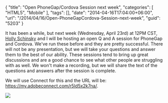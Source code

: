 {
	"title": "Open PhoneGap/Cordova Session next week",
	"categories": [
		"HTML5",
		"Mobile"
	],
	"tags": [],
	"date": "2014-04-16T17:04:00+06:00",
	"url": "/2014/04/16/Open-PhoneGapCordova-Session-next-week",
	"guid": "5203"
}

<p>
It has been a while, but next week (Wednesday, April 23rd) at 12PM CST, <a href="http://devgirl.org/">Holly Schinsky</a> and I will be hosting an open Q and A session for PhoneGap and Cordova. We've run these before and they are pretty successful. There will not be any presentation, but we will take your questions and answer them to the best of our ability. These sessions tend to bring up great discussions and are a good chance to see what other people are struggling with as well. We won't make a recording, but we will share the text of the questions and answers after the session is complete.
</p>

<p>
We will use Connect for this and the URL will be: <a href="https://my.adobeconnect.com/r5ld5x2k7na/">https://my.adobeconnect.com/r5ld5x2k7na/</a>. 
</p>

<p>
<img src="http://static.raymondcamden.com/images/cordova_bot.png" />
</p>